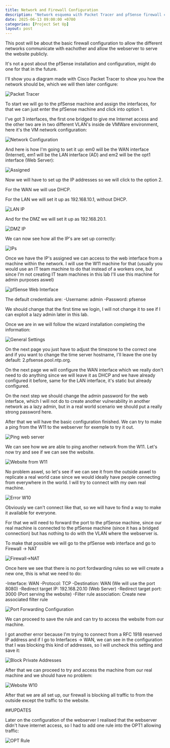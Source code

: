 ```yaml
---
title: Network and Firewall Configuration
description: "Network esquema with Packet Tracer and pfSense firewall configuration"
date: 2025-06-13 09:00:00 +0700
categories: [Project Set Up]
layout: post
---
```


This post will be about the basic firewall configuration to allow the different networks communicate with eachother and allow the webserver to serve the website publicly.

It's not a post about the pfSense installation and configuration, might do one for that in the future.

I'll show you a diagram made with Cisco Packet Tracer to show you how the network should be, which we will then later configure:

![Packet Tracer](/assets/images/packettracer.PNG)

To start we will go to the pfSense machine and assign the interfaces, for that we can just enter the pfSense machine and click into option 1.

I've got 3 interfaces, the first one bridged to give me Internet access and the other two are in two different VLAN's inside de VMWare environment, here it's the VM network configuration:

![Network Configuration](/assets/images/vm_config.PNG)

And here is how I'm going to set it up: em0 will be the WAN interface (Internet), em1 will be the LAN interface (AD) and em2 will be the opt1 interface (Web Server):

![Assigned](/assets/images/assign.PNG)

Now we will have to set up the IP addresses so we will click to the option 2.

For the WAN we will use DHCP.

For the LAN we will set it up as 192.168.10.1, without DHCP.

![LAN IP](/assets/images/LAN-IP.PNG)

And for the DMZ we will set it up as 192.168.20.1.

![DMZ IP](/assets/images/DMZ%20IP.PNG)

We can now see how all the IP's are set up correctly:

![IPs](/assets/images/ips.PNG)

Once we have the IP's assigned we can access to the web interface from a machine within the network. I will use the W11 machine for that (usually you would use an IT team machine to do that instead of a workers one, but since I'm not creating IT team machines in this lab I'll use this machine for admin purposes aswel)

![pfSense Web Interface](/assets/images/web_interface.PNG)

The default credentials are:
    -Username: admin
    -Password: pfsense

We should change that the first time we login, I will not change it to see if I can exploit a lazy admin later in this lab.

Once we are in we will follow the wizard installation completing the information:

![General Settings](/assets/images/general_settings.PNG)

On the next page you just have to adjust the timezone to the correct one and if you want to change the time server hostname, I'll leave the one by default: 2.pfsense.pool.ntp.org.

On the next page we will configure the WAN interface which we really don't need to do anything since we will leave it as DHCP and we have already configured it before, same for the LAN interface, it's static but already configured.

On the next step we should change the admin password for the web interface, which I will not do to create another vulnerability in another network as a lazy admin, but in a real world scenario we should put a really strong password here.

After that we will have the basic configuration finished. We can try to make a ping from the W11 to the webserver for exemple to try it out.

![Ping web server](/assets/images/ping_webserver.PNG)

We can see how we are able to ping another network from the W11. Let's now try and see if we can see the website.

![Website from W11](/assets/images/website_w11.PNG)

No problem aswel, so let's see if we can see it from the outside aswel to replicate a real world case since we would ideally have people connecting from everywhere in the world. I will try to connect with my own real machine.

![Error W10](/assets/images/error_w10.PNG)

Obviously we can't connect like that, so we will have to find a way to make it available for everyone.

For that we will need to forward the port to the pfSense machine, since our real machine is connected to the pfSense machine (since it has a bridged connection) but has nothing to do with the VLAN where the webserver is.

To make that possible we will go to the pfSense web interface and go to Firewall -> NAT

![Firewall->NAT](/assets/images/firewall_nat.PNG)

Once here we see that there is no port fordwarding rules so we will create a new one, this is what we need to do:

-Interface: WAN
-Protocol: TCP
-Destination: WAN (We will use the port 8080)
-Redirect target IP: 192.168.20.10 (Web Server)
-Redirect target port: 3000 (Port serving the website)
-Filter rule association: Create new associated filter rule

![Port Forwarding Configuration](/assets/images/port_config.PNG)

We can proceed to save the rule and can try to access the website from our machine.

I got another error because I'm trying to connect from a RFC 1918 reserved IP address and if I go to Interfaces -> WAN, we can see in the configuration that I was blocking this kind of addresses, so I will uncheck this setting and save it:

![Block Private Addresses](/assets/images/block_private_address.PNG)

After that we can proceed to try and access the machine from our real machine and we should have no problem:

![Website W10](/assets/images/juiceshop_W10.PNG)

After that we are all set up, our firewall is blocking all traffic to from the outside except the traffic to the website.


##UPDATES

Later on the configuration of the webserver I realised that the webserver didn't have internet access, so I had to add one rule into the OPT1 allowing traffic:

![OPT Rule](/assets/images/opt1-rule.PNG)
